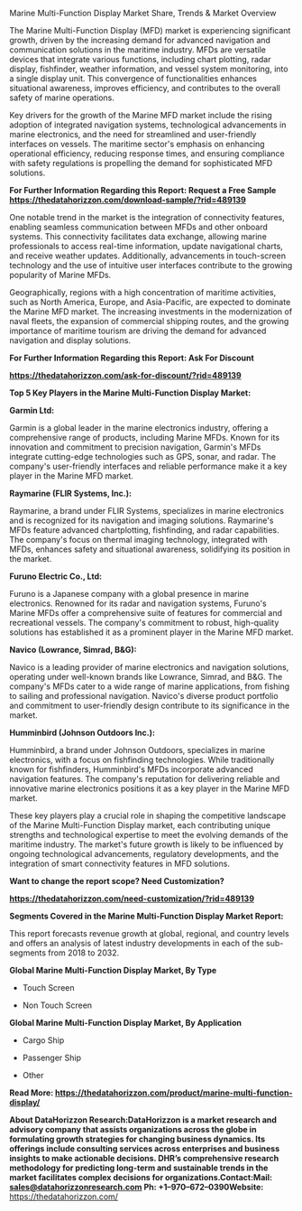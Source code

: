 Marine Multi-Function Display Market Share, Trends & Market Overview

The Marine Multi-Function Display (MFD) market is experiencing
significant growth, driven by the increasing demand for advanced
navigation and communication solutions in the maritime industry. MFDs
are versatile devices that integrate various functions, including chart
plotting, radar display, fishfinder, weather information, and vessel
system monitoring, into a single display unit. This convergence of
functionalities enhances situational awareness, improves efficiency, and
contributes to the overall safety of marine operations.

Key drivers for the growth of the Marine MFD market include the rising
adoption of integrated navigation systems, technological advancements in
marine electronics, and the need for streamlined and user-friendly
interfaces on vessels. The maritime sector's emphasis on enhancing
operational efficiency, reducing response times, and ensuring compliance
with safety regulations is propelling the demand for sophisticated MFD
solutions.

**For Further Information Regarding this Report: Request a Free Sample**
**<https://thedatahorizzon.com/download-sample/?rid=489139>**

One notable trend in the market is the integration of connectivity
features, enabling seamless communication between MFDs and other onboard
systems. This connectivity facilitates data exchange, allowing marine
professionals to access real-time information, update navigational
charts, and receive weather updates. Additionally, advancements in
touch-screen technology and the use of intuitive user interfaces
contribute to the growing popularity of Marine MFDs.

Geographically, regions with a high concentration of maritime
activities, such as North America, Europe, and Asia-Pacific, are
expected to dominate the Marine MFD market. The increasing investments
in the modernization of naval fleets, the expansion of commercial
shipping routes, and the growing importance of maritime tourism are
driving the demand for advanced navigation and display solutions.

**For Further Information Regarding this Report: Ask For Discount**

**<https://thedatahorizzon.com/ask-for-discount/?rid=489139>**

**Top 5 Key Players in the Marine Multi-Function Display Market:**

**Garmin Ltd:**

Garmin is a global leader in the marine electronics industry, offering a
comprehensive range of products, including Marine MFDs. Known for its
innovation and commitment to precision navigation, Garmin's MFDs
integrate cutting-edge technologies such as GPS, sonar, and radar. The
company's user-friendly interfaces and reliable performance make it a
key player in the Marine MFD market.

**Raymarine (FLIR Systems, Inc.):**

Raymarine, a brand under FLIR Systems, specializes in marine electronics
and is recognized for its navigation and imaging solutions. Raymarine's
MFDs feature advanced chartplotting, fishfinding, and radar
capabilities. The company's focus on thermal imaging technology,
integrated with MFDs, enhances safety and situational awareness,
solidifying its position in the market.

**Furuno Electric Co., Ltd:**

Furuno is a Japanese company with a global presence in marine
electronics. Renowned for its radar and navigation systems, Furuno's
Marine MFDs offer a comprehensive suite of features for commercial and
recreational vessels. The company's commitment to robust, high-quality
solutions has established it as a prominent player in the Marine MFD
market.

**Navico (Lowrance, Simrad, B&G):**

Navico is a leading provider of marine electronics and navigation
solutions, operating under well-known brands like Lowrance, Simrad, and
B&G. The company's MFDs cater to a wide range of marine applications,
from fishing to sailing and professional navigation. Navico's diverse
product portfolio and commitment to user-friendly design contribute to
its significance in the market.

**Humminbird (Johnson Outdoors Inc.):**

Humminbird, a brand under Johnson Outdoors, specializes in marine
electronics, with a focus on fishfinding technologies. While
traditionally known for fishfinders, Humminbird's MFDs incorporate
advanced navigation features. The company's reputation for delivering
reliable and innovative marine electronics positions it as a key player
in the Marine MFD market.

These key players play a crucial role in shaping the competitive
landscape of the Marine Multi-Function Display market, each contributing
unique strengths and technological expertise to meet the evolving
demands of the maritime industry. The market's future growth is likely
to be influenced by ongoing technological advancements, regulatory
developments, and the integration of smart connectivity features in MFD
solutions.

**Want to change the report scope? Need Customization?**

**<https://thedatahorizzon.com/need-customization/?rid=489139>**

**Segments Covered in the Marine Multi-Function Display Market Report:**

This report forecasts revenue growth at global, regional, and country
levels and offers an analysis of latest industry developments in each of
the sub-segments from 2018 to 2032.

**Global Marine Multi-Function Display Market, By Type**

-   Touch Screen

-   Non Touch Screen

**Global Marine Multi-Function Display Market, By Application**

-   Cargo Ship

-   Passenger Ship

-   Other

**Read More:
<https://thedatahorizzon.com/product/marine-multi-function-display/>**

**About DataHorizzon Research:**DataHorizzon is a market research and
advisory company that assists organizations across the globe in
formulating growth strategies for changing business dynamics. Its
offerings include consulting services across enterprises and business
insights to make actionable decisions. DHR’s comprehensive research
methodology for predicting long-term and sustainable trends in the
market facilitates complex decisions for organizations.**Contact:Mail:**
<sales@datahorizzonresearch.com> **Ph:** +1–970–672–0390**Website:**
<https://thedatahorizzon.com/>
